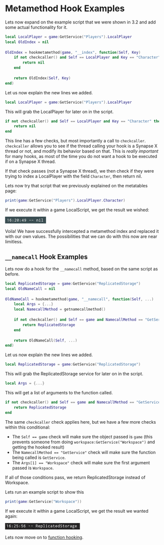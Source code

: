 # Metamethod Hook Examples

Lets now expand on the example script that we were shown in 3.2 and add some actual functionality for it.

```lua
local LocalPlayer = game:GetService("Players").LocalPlayer
local OldIndex = nil

OldIndex = hookmetamethod(game, "__index", function(Self, Key)
    if not checkcaller() and Self == LocalPlayer and Key == "Character" then
        return nil
    end

    return OldIndex(Self, Key)
end)
```
Let us now explain the new lines we added.

```lua
local LocalPlayer = game:GetService("Players").LocalPlayer
```
This will grab the LocalPlayer for later on in the script.

```lua
if not checkcaller() and Self == LocalPlayer and Key == "Character" then
    return nil
end
```
This line has a few checks, but most importantly a call to `checkcaller`. `checkcaller` allows you to see if the thread calling your hook is a Synapse X thread or not, and modify its behavior based on that. This is *really important* for many hooks, as most of the time you do not want a hook to be executed if on a Synapse X thread.

If that check passes (not a Synapse X thread), we then check if they were trying to index a LocalPlayer with the field `Character`, then return nil.

Lets now try that script that we previously explained on the metatables page:

```lua
print(game:GetService("Players").LocalPlayer.Character)
```
If we execute it within a game LocalScript, we get the result we wished:

![Nil in Console](./assets/nil_console.png)

Voila! We have successfully intercepted a metamethod index and replaced it with our own values. The possibilities that we can do with this now are near limitless.
## `__namecall` Hook Examples

Lets now do a hook for the `__namecall` method, based on the same script as before.

```lua
local ReplicatedStorage = game:GetService("ReplicatedStorage")
local OldNameCall = nil

OldNameCall = hookmetamethod(game, "__namecall", function(Self, ...)
    local Args = {...}
    local NamecallMethod = getnamecallmethod()

    if not checkcaller() and Self == game and NamecallMethod == "GetService" and Args[1] == "Workspace" then
        return ReplicatedStorage
    end

    return OldNameCall(Self, ...)
end)
```

Let us now explain the new lines we added.

```lua
local ReplicatedStorage = game:GetService("ReplicatedStorage")
```

This will grab the ReplicatedStorage service for later on in the script.

```lua
local Args = {...}
```

This will get a list of arguments to the function called.

```lua
if not checkcaller() and Self == game and NamecallMethod == "GetService" and Args[1] == "Workspace" then
    return ReplicatedStorage
end
```

The same `checkcaller` check applies here, but we have a few more checks within this conditional:
* The `Self == game` check will make sure the object passed is `game` (this prevents someone from doing `workspace:GetService("Workspace")` and getting the hooked result)
* The `NamecallMethod == "GetService"` check will make sure the function being called is `GetService`.
* The `Args[1] == "Workspace"` check will make sure the first argument passed is `Workspace`.

If all of those conditions pass, we return ReplicatedStorage instead of Workspace.

Lets run an example script to show this

```lua
print(game:GetService("Workspace"))
```

If we execute it within a game LocalScript, we get the result we wanted again:

![Nil in Console](./assets/repstorage_console.png)

Lets now move on to [function hooking](./function_hooks.md).